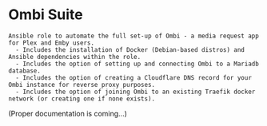 Ombi Suite
=========

    Ansible role to automate the full set-up of Ombi - a media request app for Plex and Emby users.
      - Includes the installation of Docker (Debian-based distros) and Ansible dependencies within the role.
      - Includes the option of setting up and connecting Ombi to a Mariadb database.
      - Includes the option of creating a Cloudflare DNS record for your Ombi instance for reverse proxy purposes.
      - Includes the option of joining Ombi to an existing Traefik docker network (or creating one if none exists).

(Proper documentation is coming...)